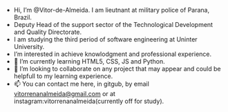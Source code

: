 - Hi, I’m @Vitor-de-Almeida. I am lieutnant at military police of Parana, Brazil.
- Deputy Head of the support sector of the Technological Development and Quality Directorate.
- I am studying the third period of software engineering at Uninter University.
- I’m interested in achieve knowlodgment and professional experience.
- 🌱 I’m currently learning HTML5, CSS, JS and Python.
- 💞️ I’m looking to collaborate on any project that may appear and could be helpfull to my learning experience.
- 📫 You can contact me here, in gitgub, by email vitorrenanalmeida@gmail.com or at instagram:vitorrenanalmeida(currently off for study).

<!---
Vitor-de-Almeida/Vitor-de-Almeida is a ✨ special ✨ repository because its `README.md` (this file) appears on your GitHub profile.
You can click the Preview link to take a look at your changes.
--->
